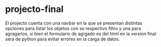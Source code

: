 # projecto-final
El projecto cuenta con una navbar en la que se presentan distintas opciones para listar los objetos con su respectivo filtro y una para agragarlos, si bien el formulario de agrgado es del html en la version final sera de python para evitar errores en la carga de datos. 
